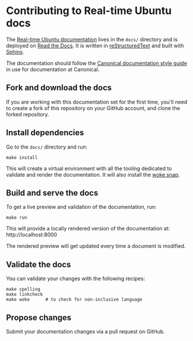 # Contributing to Real-time Ubuntu docs

The [Real-time Ubuntu documentation] lives in the `docs/` directory and is deployed on [Read the Docs].
It is written in [reStructuredText] and built with [Sphinx].

The documentation should follow the [Canonical documentation style guide] in use for documentation at Canonical.

## Fork and download the docs  

If you are working with this documentation set for the first time, you'll need to create a fork of this repository on your GitHub account, and clone the forked repository.

## Install dependencies

Go to the `docs/` directory and run:

```shell
make install
```

This will create a virtual environment with all the tooling dedicated to validate and render the documentation.
It will also install the [woke snap].

## Build and serve the docs

To get a live preview and validation of the documentation, run:

```shell
make run
```

This will provide a locally rendered version of the documentation at: http://localhost:8000

The rendered preview will get updated every time a document is modified.

## Validate the docs

You can validate your changes with the following recipes:

```shell
make spelling  
make linkcheck 
make woke      # to check for non-inclusive language
```

## Propose changes

Submit your documentation changes via a pull request on GitHub.


[Real-time Ubuntu documentation]: https://canonical-real-time-ubuntu-documentation.readthedocs-hosted.com
[Read the Docs]: https://www.readthedocs.com
[reStructuredText]: https://docutils.sourceforge.io/rst.html
[Sphinx]: https://www.sphinx-doc.org
[Canonical documentation style guide]: https://docs.ubuntu.com/styleguide/en
[woke snap]: https://snapcraft.io/woke
